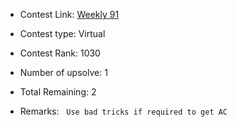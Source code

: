 * Contest Link: [Weekly 91](https://leetcode.com/contest/weekly-contest-91)

* Contest type: Virtual

* Contest Rank: 1030

* Number of upsolve: 1

* Total Remaining: 2

* Remarks: &nbsp; `Use bad tricks if required to get AC`
